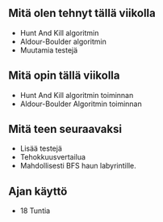 ## Mitä olen tehnyt tällä viikolla
* Hunt And Kill algoritmin
* Aldour-Boulder algoritmin
* Muutamia testejä

## Mitä opin tällä viikolla
* Hunt And Kill algoritmin toiminnan
* Aldour-Boulder Algoritmin toiminnan

## Mitä teen seuraavaksi
* Lisää testejä
* Tehokkuusvertailua
* Mahdollisesti BFS haun labyrintille.


## Ajan käyttö
* 18 Tuntia
